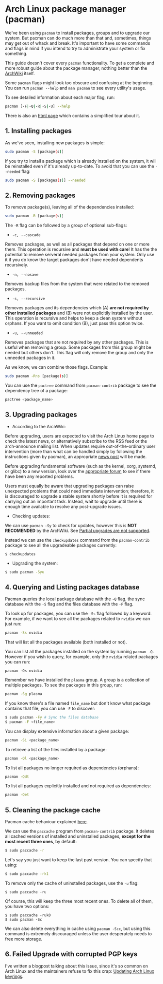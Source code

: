 # Arch Linux package manager (pacman)

We've been using `pacman` to install packages, groups and to upgrade our
system. But pacman can do much more than that and, sometimes, things may
get out of whack and break. It's important to have some commands and flags
in mind if you intend to try to administrate your system or fix something.

This guide doesn't cover every `pacman` functionality. To get a complete
and more robust guide about the package manager, nothing better than the
[ArchWiki](https://wiki.archlinux.org/title/pacman) itself.

Some `pacman` flags might look too obscure and confusing at the beginning.
You can run `pacman --help` and `man pacman` to see every utility's usage.

To see detailed information about each major flag, run:

```sh
pacman [-F|-Q|-R|-S|-U] --help
```

There is also an [html page](https://archlinux.org/pacman/pacman.8.html)
which contains a simplified tour about it.

## 1. Installing packages

As we've seen, installing new packages is simple:

```sh
sudo pacman -S [package(s)]
```

If you try to install a package which is already installed on the system, it
will be reinstalled even if it's already up-to-date. To avoid that you can use
the `--needed` flag:

```sh
sudo pacman -S [packages(s)] --needed
```

## 2. Removing packages

To remove package(s), leaving all of the dependencies installed:


```sh
sudo pacman -R [package(s)]
```

The `-R` flag can be followed by a group of optional sub-flags:

+ `-c, --cascade`

Removes packages, as well as all packages that depend on one or more them. This
operation is recursive and <strong>must be used with care</strong>! It has the
the potential to remove serveral needed packages from your system. Only use it
if you do know the target packages don't have needed dependents recursively.

+ `-n, --nosave`

Removes backup files from the system that were related to the removed packages.

+ `-s, --recursive`

Removes packages and its dependencies which (A) <strong>are not required by 
other installed packages</strong> and (B) were not explicitily installed by
the user. This operation is recursive and helps to keep a clean system
without orphans. If you want to omit condition (B), just pass this option twice.

+ `-u, --unneeded`

Removes packages that are not required by any other packages. This is useful when
removing a group. Some packages from this group might be needed but others don't.
This flag will only remove the group and only the unneeded packages in it.

As we know, we can combine those flags. Example:

```sh
sudo pacman -Rns [package(s)]
```

You can use the `pactree` command from `pacman-contrib` package to see the dependency
tree of a package:

```sh
pactree <package_name>
```

## 3. Upgrading packages

+ According to the ArchWiki:

Before upgrading, users are expected to visit the Arch Linux home page to check the
latest news, or alternatively subscribe to the RSS feed or the arch-announce mailing list.
When updates require out-of-the-ordinary user intervention (more than what can be handled
simply by following the instructions given by pacman), an appropriate
[news post](https://archlinux.org/news/) will be made.

Before upgrading fundamental software (such as the kernel, xorg, systemd, or glibc) to a
new version, look over the [appropriate forum](https://bbs.archlinux.org/) to see if there
have been any reported problems.

Users must equally be aware that upgrading packages can raise unexpected problems that could
need immediate intervention; therefore, it is discouraged to upgrade a stable system shortly
before it is required for carrying out an important task. Instead, wait to upgrade
until there is enough time available to resolve any post-upgrade issues.

+ Checking updates:

We can use `pacman -Sy` to check for updates, however this is <strong>NOT RECOMENDED</strong>
by the ArchWiki. 
See [Partial upgrades are not supported](https://wiki.archlinux.org/title/System_maintenance#Partial_upgrades_are_unsupported).

Instead we can use the `checkupdates` command from the `pacman-contrib` package to see
all the upgradeable packages currently:

```
$ checkupdates
```

+ Upgrading the system:

```sh
$ sudo pacman -Syu
```

## 4. Querying and Listing packages database

Pacman queries the local package database with the `-Q` flag, the sync database with the
`-S` flag and the files database with the `-F` flag.

To look up for packages, you can use the `-Ss` flag followed by a keyword.
For example, if we want to see all the packages related to `nvidia` we can
just run:

```sh
pacman -Ss nvidia
```

That will list all the packages available (both installed or not).

You can list all the packages installed on the system by running `pacman -Q`.
However if you wish to query, for example, only the `nvidia` related packages
you can run:

```
pacman -Qs nvidia
```

Remember we have installed the `plasma` group. A group is a collection
of multiple packages. To see the packages in this group, run:

```sh
pacman -Sg plasma
```

If you know there's a file named `file_name` but don't know what package contains
that file, you can use `-F` to discover:

```sh
$ sudo pacman -Fy # Sync the files database
$ pacman -F <file_name>
```

You can display extensive information about a given package:

```sh
pacman -Si <package_name>
```

To retrieve a list of the files installed by a package:

```sh
pacman -Ql <package_name>
```

To list all packages no longer required as dependencies (orphans):

```sh
pacman -Qdt
```

To list all packages explicitly installed and not required as dependencies:

```sh
pacman -Qet
```

## 5. Cleaning the package cache

Pacman cache behaviour explained [here](https://wiki.archlinux.org/title/pacman#Cleaning_the_package_cache).

We can use the `paccache` program from `pacman-contrib` package. It deletes all cached versions of
installed and uninstalled packages, <strong>except for the most recent three ones</strong>, by default:

```sh
$ sudo paccache -r
```

Let's say you just want to keep the last past version. You can specify that using:

```sh
$ sudo paccache -rk1
```

To remove only the cache of uninstalled packages, use the `-u` flag:

```
$ sudo paccache -ru
```

Of course, this will keep the three most recent ones. To delete all of them, you have two options:

```
$ sudo paccache -ruk0
$ sudo pacman -Sc
```

We can also delete everything in cache using `pacman -Scc`, but using this command is
extremely discouraged unless the user desperately needs to free more storage.

## 6. Failed Upgrade with corrupted PGP keys

I've written a blogpost talking about this issue, since it's so common on Arch Linux and the
maintainers refuse to fix this crap: [Updating Arch Linux keyrings](https://lincoln-yuji.github.io/posts/archlinux-keyring/).
